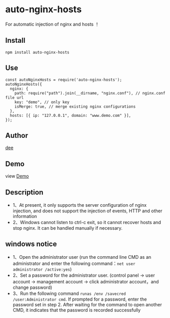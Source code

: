 # auto-nginx-hosts

For automatic injection of nginx and hosts ！

## Install
```
npm install auto-nginx-hosts
```

## Use
```
const autoNginxHosts = require('auto-nginx-hosts');
autoNginxHosts({
  nginx: {
    path: require("path").join(__dirname, "nginx.conf"), // nginx.conf file url
    key: "demo", // only key
    isMerge: true, // merge existing nginx configurations
  },
  hosts: [{ ip: "127.0.0.1", domain: "www.demo.com" }],
});
```

## Author

[dee](https://github.com/deeWong)

## Demo
view [Demo](https://github.com/SugarTurboS/auto-nginx-hosts/tree/master/demo)

## Description
* 1、At present, it only supports the server configuration of nginx injection, and does not support the injection of events, HTTP and other information
* 2、Windows cannot listen to ctrl-c exit, so it cannot recover hosts and stop nginx. It can be handled manually if necessary.

## windows notice
* 1、Open the administrator user (run the command line CMD as an administrator and enter the following command：`net user administrator /active:yes`)
* 2、Set a password for the administrator user. (control panel -> user account -> management account -> click administrator account，and change password)
* 3、Run the following command `runas /env /savecred /user:Administrator cmd`. If prompted for a password, enter the password set in step 2. After waiting for the command to open another CMD, it indicates that the password is recorded successfully
